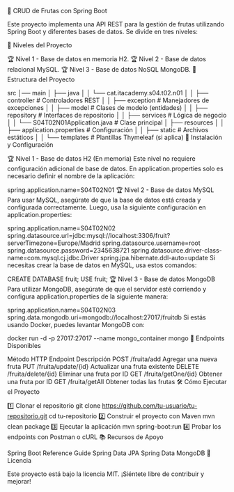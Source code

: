 🥭 CRUD de Frutas con Spring Boot

Este proyecto implementa una API REST para la gestión de frutas utilizando Spring Boot y diferentes bases de datos. Se divide en tres niveles:

📌 Niveles del Proyecto

🏆 Nivel 1 - Base de datos en memoria H2.
🏆 Nivel 2 - Base de datos relacional MySQL.
🏆 Nivel 3 - Base de datos NoSQL MongoDB.
📂 Estructura del Proyecto

src
│── main
│   ├── java
│   │   └── cat.itacademy.s04.t02.n01
│   │       ├── controller      # Controladores REST
│   │       ├── exception       # Manejadores de excepciones
│   │       ├── model           # Clases de modelo (entidades)
│   │       ├── repository      # Interfaces de repositorio
│   │       ├── services        # Lógica de negocio
│   │       └── S04T02N01Application.java  # Clase principal
│   ├── resources
│   │   ├── application.properties  # Configuración
│   │   ├── static                  # Archivos estáticos
│   │   └── templates               # Plantillas Thymeleaf (si aplica)
🚀 Instalación y Configuración

🏆 Nivel 1 - Base de datos H2 (En memoria)
Este nivel no requiere configuración adicional de base de datos. En application.properties solo es necesario definir el nombre de la aplicación:

spring.application.name=S04T02N01
🏆 Nivel 2 - Base de datos MySQL
Para usar MySQL, asegúrate de que la base de datos está creada y configurada correctamente. Luego, usa la siguiente configuración en application.properties:

spring.application.name=S04T02N02
spring.datasource.url=jdbc:mysql://localhost:3306/fruit?serverTimezone=Europe/Madrid
spring.datasource.username=root
spring.datasource.password=2345638721
spring.datasource.driver-class-name=com.mysql.cj.jdbc.Driver
spring.jpa.hibernate.ddl-auto=update
Si necesitas crear la base de datos en MySQL, usa estos comandos:

CREATE DATABASE fruit;
USE fruit;
🏆 Nivel 3 - Base de datos MongoDB
Para utilizar MongoDB, asegúrate de que el servidor esté corriendo y configura application.properties de la siguiente manera:

spring.application.name=S04T02N03
spring.data.mongodb.uri=mongodb://localhost:27017/fruitdb
Si estás usando Docker, puedes levantar MongoDB con:

docker run -d -p 27017:27017 --name mongo_container mongo
📌 Endpoints Disponibles

Método HTTP	Endpoint	Descripción
POST	/fruita/add	Agregar una nueva fruta
PUT	/fruita/update/{id}	Actualizar una fruta existente
DELETE	/fruita/delete/{id}	Eliminar una fruta por ID
GET	/fruita/getOne/{id}	Obtener una fruta por ID
GET	/fruita/getAll	Obtener todas las frutas
🛠 Cómo Ejecutar el Proyecto

1️⃣ Clonar el repositorio
git clone https://github.com/tu-usuario/tu-repositorio.git
cd tu-repositorio
2️⃣ Construir el proyecto con Maven
mvn clean package
3️⃣ Ejecutar la aplicación
mvn spring-boot:run
4️⃣ Probar los endpoints con Postman o cURL
📚 Recursos de Apoyo

Spring Boot Reference Guide
Spring Data JPA
Spring Data MongoDB
📜 Licencia

Este proyecto está bajo la licencia MIT. ¡Siéntete libre de contribuir y mejorar!
